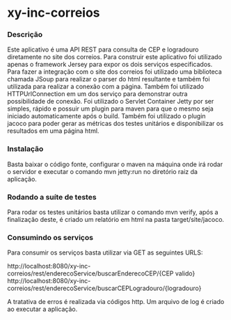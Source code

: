 xy-inc-correios
==========================

### Descrição

Este aplicativo é uma API REST para consulta de CEP e logradouro diretamente no site dos correios.
Para construir este aplicativo foi utilizado apenas o framework Jersey para expor os dois serviços especificados. Para fazer a integração com o site dos correios foi utilizado uma biblioteca chamada JSoup para realizar o parser do html resultante e também foi utilizada para realizar a conexão com a página. Também foi utilizado HTTPUrlConnection em um dos serviço para demonstrar outra possibilidade de conexão.
Foi utilizado o Servlet Container Jetty por ser simples, rápido e possuir um plugin para maven para que o mesmo seja iniciado automaticamente após o build.
Também foi utilizado o plugin jacoco para poder gerar as métricas dos testes unitários e disponibilizar os resultados em uma página html.

### Instalação 

Basta baixar o código fonte, configurar o maven na máquina onde irá rodar o servidor e executar o comando mvn jetty:run no diretório raiz da aplicação.


### Rodando a suíte de testes

Para rodar os testes unitários basta utilizar o comando mvn verify, após a finalização deste, é criado um relatório em html na pasta target/site/jacoco.


### Consumindo os serviços

Para consumir os serviços basta utilizar via GET as seguintes URLS:

http://localhost:8080/xy-inc-correios/rest/enderecoService/buscarEnderecoCEP/{CEP valido}
http://localhost:8080/xy-inc-correios/rest/enderecoService/buscarCEPLogradouro/{logradouro}

A tratativa de erros é realizada via códigos http. Um arquivo de log é criado ao executar a aplicação.
